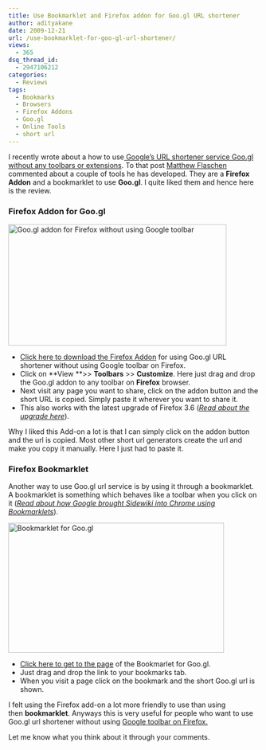 ```yaml
---
title: Use Bookmarklet and Firefox addon for Goo.gl URL shortener
author: adityakane
date: 2009-12-21
url: /use-bookmarklet-for-goo-gl-url-shortener/
views:
  - 365
dsq_thread_id:
  - 2947106212
categories:
  - Reviews
tags:
  - Bookmarks
  - Browsers
  - Firefox Addons
  - Goo.gl
  - Online Tools
  - short url
---
```

I recently wrote about a how to use[ Google&#8217;s URL shortener service Goo.gl without any toolbars or extensions][1]. To that post <a href="http://ggl-shortener.appspot.com/" onclick="_gaq.push(['_trackEvent', 'outbound-article', 'http://ggl-shortener.appspot.com/', 'Matthew Flaschen']);" >Matthew Flaschen</a> commented about a couple of tools he has developed. They are a **Firefox Addon** and a bookmarklet to use **Goo.gl**. I quite liked them and hence here is the review.

### Firefox Addon for Goo.gl

<img class="alignnone size-full wp-image-18047" title="Goo.gl addon for Firefox without using Google toolbar" src="http://cdn.devilsworkshop.org/files/2009/12/goo_gl_addon_firefox.png" alt="Goo.gl addon for Firefox without using Google toolbar" width="438" height="244" />

  * <a href="https://addons.mozilla.org/en-US/firefox/addon/55308" onclick="_gaq.push(['_trackEvent', 'outbound-article', 'https://addons.mozilla.org/en-US/firefox/addon/55308', 'Click here to download the Firefox Addon']);" >Click here to download the Firefox Addon</a> for using Goo.gl URL shortener without using Google toolbar on Firefox.
  * Click on **View **>> **Toolbars** >> **Customize**. Here just drag and drop the Goo.gl addon to any toolbar on **Firefox** browser.
  * Next visit any page you want to share, click on the addon button and the short URL is copied. Simply paste it wherever you want to share it.
  * This also works with the latest upgrade of Firefox 3.6 ([*Read about the upgrade here*][2]).

Why I liked this Add-on a lot is that I can simply click on the addon button and the url is copied. Most other short url generators create the url and make you copy it manually. Here I just had to paste it.

### Firefox Bookmarklet

Another way to use Goo.gl url service is by using it through a bookmarklet. A bookmarklet is something which behaves like a toolbar when you click on it ([*Read about how Google brought Sidewiki into Chrome using Bookmarklets*][3]).

<img class="alignnone size-full wp-image-18050" title="Bookmarklet for Goo.gl" src="http://cdn.devilsworkshop.org/files/2009/12/bookmarklet_goo_gl.png" alt="Bookmarklet for Goo.gl" width="433" height="261" />

  * <a href="http://www.marklets.com/Bookmarklets/goo.gl+bookmarklet.aspx" onclick="_gaq.push(['_trackEvent', 'outbound-article', 'http://www.marklets.com/Bookmarklets/goo.gl+bookmarklet.aspx', 'Click here to get to the page']);" >Click here to get to the page</a> of the Bookmarlet for Goo.gl.
  * Just drag and drop the link to your bookmarks tab.
  * When you visit a page click on the bookmark and the short Goo.gl url is shown.

I felt using the Firefox add-on a lot more friendly to use than using then **bookmarklet**. Anyways this is very useful for people who want to use Goo.gl url shortener without using [Google toolbar on Firefox.][4]

Let me know what you think about it through your comments.

 [1]: http://devilsworkshop.org/use-google-url-shortener-service-goo-gl-without-toolbars-or-extensions/
 [2]: http://devilsworkshop.org/firefox-3-6-makes-an-upgrade-to-ramp-up-its-performance/
 [3]: http://devilsworkshop.org/sidewiki-takes-the-bookmarks-way-into-chrome/
 [4]: http://devilsworkshop.org/firefox-google-has-more-to-offer-than-just-google-toolbar/ "Google toolbar on Firefox."
